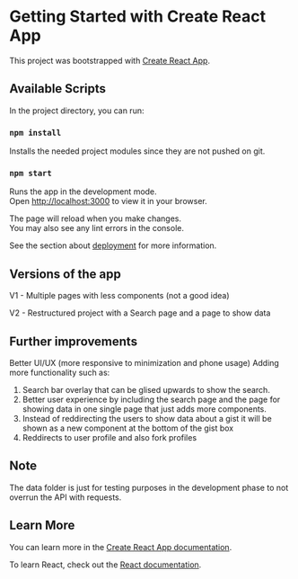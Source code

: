 # Getting Started with Create React App

This project was bootstrapped with [Create React App](https://github.com/facebook/create-react-app).

## Available Scripts

In the project directory, you can run:

### `npm install`

Installs the needed project modules since they are not pushed on git.

### `npm start`

Runs the app in the development mode.\
Open [http://localhost:3000](http://localhost:3000) to view it in your browser.

The page will reload when you make changes.\
You may also see any lint errors in the console.


See the section about [deployment](https://facebook.github.io/create-react-app/docs/deployment) for more information.

## Versions of the app

V1 - Multiple pages with less components (not a good idea)

V2 - Restructured project with a Search page and a page to show data

## Further improvements

Better UI/UX (more responsive to minimization and phone usage)
Adding more functionality such as:
 1. Search bar overlay that can be glised upwards to show the search.
 2. Better user experience by including the search page and the page for showing data in one single page that just adds more components.
 3. Instead of reddirecting the users to show data about a gist it will be shown as a new component at the bottom of the gist box
 4. Reddirects to user profile and also fork profiles

## Note

The data folder is just for testing purposes in the development phase to not overrun the API with requests.

## Learn More

You can learn more in the [Create React App documentation](https://facebook.github.io/create-react-app/docs/getting-started).

To learn React, check out the [React documentation](https://reactjs.org/).
